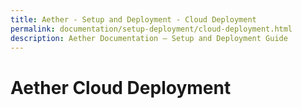 ```yaml
---
title: Aether - Setup and Deployment - Cloud Deployment
permalink: documentation/setup-deployment/cloud-deployment.html
description: Aether Documentation – Setup and Deployment Guide
---
```


# Aether Cloud Deployment
